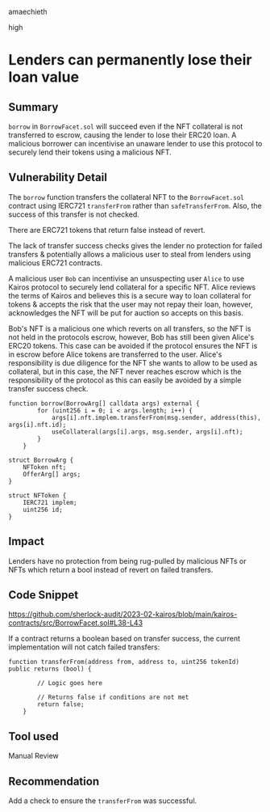 amaechieth

high

# Lenders can permanently lose their loan value

## Summary

`borrow` in `BorrowFacet.sol` will succeed even if the NFT collateral is not transferred to escrow, causing the lender to lose their ERC20 loan. A malicious borrower can incentivise an unaware lender to use this protocol to securely lend their tokens using a malicious NFT.

## Vulnerability Detail

The `borrow` function transfers the collateral NFT to the `BorrowFacet.sol` contract using IERC721 `transferFrom` rather than `safeTransferFrom`. Also, the success of this transfer is not checked. 

There are ERC721 tokens that return false instead of revert. 

The lack of transfer success checks gives the lender no protection for failed transfers & potentially allows a malicious user to steal from lenders using malicious ERC721 contracts.

A malicious user `Bob` can incentivise an unsuspecting user `Alice` to use Kairos protocol to securely lend collateral for a specific NFT. Alice reviews the terms of Kairos and believes this is a secure way to loan collateral for tokens & accepts the risk that the user may not repay their loan, however, acknowledges the NFT will be put for auction so accepts on this basis.

Bob's NFT is a malicious one which reverts on all transfers, so the NFT is not held in the protocols escrow, however, Bob has still been given Alice's ERC20 tokens. This case can be avoided if the protocol ensures the NFT is in escrow before Alice tokens are transferred to the user. Alice's responsibility is due diligence for the NFT she wants to allow to be used as collateral, but in this case, the NFT never reaches escrow which is the responsibility of the protocol as this can easily be avoided by a simple transfer success check.

```solidity
function borrow(BorrowArg[] calldata args) external { 
        for (uint256 i = 0; i < args.length; i++) {
            args[i].nft.implem.transferFrom(msg.sender, address(this), args[i].nft.id);
            useCollateral(args[i].args, msg.sender, args[i].nft); 
        }
    }
```

```solidity
struct BorrowArg {
    NFToken nft;
    OfferArg[] args;
}
```

```solidity
struct NFToken {
    IERC721 implem;
    uint256 id;
}
```

## Impact

Lenders have no protection from being rug-pulled by malicious NFTs or NFTs which return a bool instead of revert on failed transfers.

## Code Snippet

https://github.com/sherlock-audit/2023-02-kairos/blob/main/kairos-contracts/src/BorrowFacet.sol#L38-L43

If a contract returns a boolean based on transfer success, the current implementation will not catch failed transfers:

```solidity
function transferFrom(address from, address to, uint256 tokenId) public returns (bool) {
        
        // Logic goes here
        
        // Returns false if conditions are not met
        return false;
    }
```

## Tool used

Manual Review

## Recommendation

Add a check to ensure the `transferFrom` was successful.

